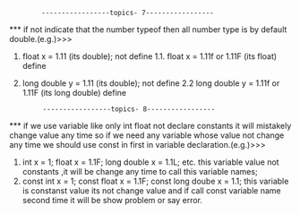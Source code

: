             -----------------topics- 7-----------------
*** if not indicate that the number typeof then all number type is by default double.(e.g.)>>> 
1. float x = 1.11 (its double); not define 
1.1. float x = 1.11f or 1.11F (its float) define
2. long double y = 1.11 (its double); not define
2.2 long double y = 1.11f or 1.11F (its long double) define

            -----------------topics- 8-----------------
*** if we use variable like only int float not declare constants it will mistakely change value any time so if we need any variable whose value not change any time we should use const in first in variable declaration.(e.g.)>>>
1. int x = 1; float x = 1.1F; long double x = 1.1L; etc. this variable value not constants ,it will be change any time to call this variable names;
2. const int x = 1; const float x = 1.1F; const long doube x = 1.1; this variable is constanst value its not change value and if call const variable name second time it will be show problem or say error.  